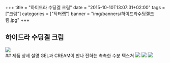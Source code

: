 +++
title = "하이드라 수딩겔 크림"
date = "2015-10-10T13:07:31+02:00"
tags = ["크림"]
categories = ["닥터랩"]
banner = "img/banners/하이드라수딩겔크림.jpg"
+++

## 하이드라 수딩겔 크림
<img src="/img/banners/하이드라수딩겔크림.jpg" style="max-width: 100%; height: auto;">
<br>
## 제품 상세 설명
GEL과 CREAM이 만나 전하는 촉촉한 수분 텍스쳐
<img src="/img/banners/하이드라수딩크림 주요성분.jpg" style="max-width: 100%; height: auto;">
<img src="/img/banners/하이드라수딩크림 사용방법.jpg" style="max-width: 100%; height: auto;">
<img src="/img/banners/하이드라수딩크림 적용피부.jpg" style="max-width: 100%; height: auto;">
